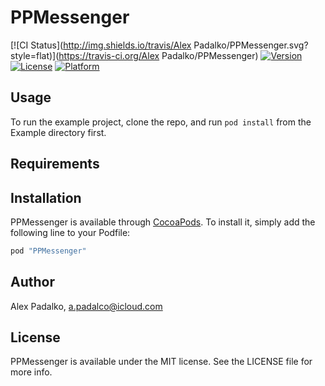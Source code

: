 # PPMessenger

[![CI Status](http://img.shields.io/travis/Alex Padalko/PPMessenger.svg?style=flat)](https://travis-ci.org/Alex Padalko/PPMessenger)
[![Version](https://img.shields.io/cocoapods/v/PPMessenger.svg?style=flat)](http://cocoapods.org/pods/PPMessenger)
[![License](https://img.shields.io/cocoapods/l/PPMessenger.svg?style=flat)](http://cocoapods.org/pods/PPMessenger)
[![Platform](https://img.shields.io/cocoapods/p/PPMessenger.svg?style=flat)](http://cocoapods.org/pods/PPMessenger)

## Usage

To run the example project, clone the repo, and run `pod install` from the Example directory first.

## Requirements

## Installation

PPMessenger is available through [CocoaPods](http://cocoapods.org). To install
it, simply add the following line to your Podfile:

```ruby
pod "PPMessenger"
```

## Author

Alex Padalko, a.padalco@icloud.com

## License

PPMessenger is available under the MIT license. See the LICENSE file for more info.
